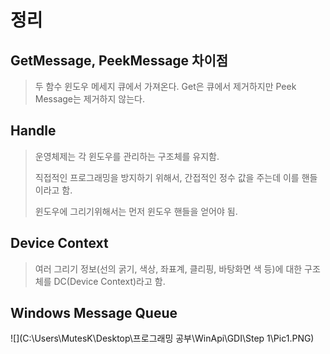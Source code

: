# 정리

## GetMessage, PeekMessage 차이점

> 두 함수 윈도우 메세지 큐에서 가져온다. Get은 큐에서 제거하지만 Peek Message는 제거하지 않는다.

## Handle

> 운영체제는 각 윈도우를 관리하는 구조체를 유지함. 
>
> 직접적인 프로그래밍을 방지하기 위해서, 간접적인 정수 값을 주는데 이를 핸들이라고 함.
>
> 윈도우에 그리기위해서는 먼저 윈도우 핸들을 얻어야 됨.

## Device Context

> 여러 그리기 정보(선의 굵기, 색상, 좌표계, 클리핑, 바탕화면 색 등)에 대한 구조체를 DC(Device Context)라고 함.

## Windows Message Queue

![](C:\Users\MutesK\Desktop\프로그래밍 공부\WinApi\GDI\Step 1\Pic1.PNG)

